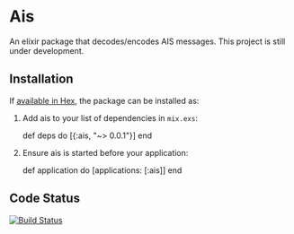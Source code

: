 # Ais

An elixir package that decodes/encodes AIS messages. This project is still under development.

## Installation

If [available in Hex](https://hex.pm/docs/publish), the package can be installed as:

  1. Add ais to your list of dependencies in `mix.exs`:

        def deps do
          [{:ais, "~> 0.0.1"}]
        end

  2. Ensure ais is started before your application:

        def application do
          [applications: [:ais]]
        end
        
## Code Status
[![Build Status](https://travis-ci.org/clupprich/ais.svg?branch=master)](https://travis-ci.org/clupprich/ais)
